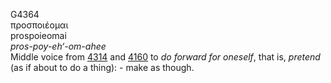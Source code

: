 <body>
  <p>G4364<br>  προσποιέομαι  <br> prospoieomai  <br><i>pros-poy-eh‘-om-ahee </i><br>Middle voice from <a href="g4314.htm">4314</a> and <a href="g4160.htm">4160</a>  to <i>do</i> <i>forward</i> <i>for</i> <i>oneself</i>, that is, <i>pretend</i> (as if about to do a thing): - make as though.<br></p>
 </body>